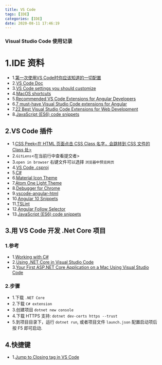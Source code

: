 ```yaml
---
title: VS Code 
tags: [IDE]
categories: [IDE]
date: 2020-08-11 17:46:19
---
```




### Visual Studio Code 使用记录

<!-- more -->



# 1.IDE 资料
* 1.[第一次使用VS Code时你应该知道的一切配置](https://juejin.im/post/6844903826063884296)
* 2.[VS Code Doc](https://code.visualstudio.com/docs/languages/html)
* 3.[VS Code settings you should customize](https://dev.to/thegeoffstevens/vs-code-settings-you-should-customize-5e75)
* 4.[MacOS shortcuts](https://code.visualstudio.com/shortcuts/keyboard-shortcuts-macos.pdf)
* 5.[Recommended VS Code Extensions for Angular Developers](https://johnpapa.net/rec-ng-extensions/)
* 6.[7 must-have Visual Studio Code extensions for Angular](https://medium.com/frontend-coach/7-must-have-visual-studio-code-extensions-for-angular-af9c476147fd)
* 7.[22 Best Visual Studio Code Extensions for Web Development](https://scotch.io/bar-talk/22-best-visual-studio-code-extensions-for-web-development)
* 8.[JavaScript (ES6) code snippets](https://marketplace.visualstudio.com/items?itemName=xabikos.JavaScriptSnippets)

## 2.VS Code 插件
* 1.[CSS Peek<在 HTML 页面点击 CSS Class 名字，会跳转到 CSS 文件的 Class 处>](https://marketplace.visualstudio.com/items?itemName=pranaygp.vscode-css-peek)
* 2.`GitLens`<在当前行中查看提交者>
* 3.`open in browser` 右键文件可以选择 `浏览器中预览网页`
* 4.[VS Code .csproj](https://marketplace.visualstudio.com/items?itemName=lucasazzola.vscode-csproj)
* 5.[C#](https://marketplace.visualstudio.com/items?itemName=ms-dotnettools.csharp)
* 6.[Material Icon Theme](https://marketplace.visualstudio.com/items?itemName=PKief.material-icon-theme)
* 7.[Atom One Light Theme](https://marketplace.visualstudio.com/items?itemName=akamud.vscode-theme-onelight)
* 8.[Debugger for Chrome](https://marketplace.visualstudio.com/items?itemName=msjsdiag.debugger-for-chrome)
* 9.[vscode-angular-html](https://marketplace.visualstudio.com/items?itemName=ghaschel.vscode-angular-html)
* 10.[Angular 10 Snippets](https://marketplace.visualstudio.com/items?itemName=Mikael.Angular-BeastCode)
* 11.[TSLint](https://marketplace.visualstudio.com/items?itemName=ms-vscode.vscode-typescript-tslint-plugin&wt.mc_id=devto-blog-jopapa)
* 12.[Angular Follow Selector](https://marketplace.visualstudio.com/items?itemName=sanderledegen.angular-follow-selector)
* 13.[JavaScript (ES6) code snippets](https://marketplace.visualstudio.com/items?itemName=xabikos.JavaScriptSnippets)


## 3.用 VS Code 开发 .Net Core 项目

### 1.参考
* 1.[Working with C#](https://code.visualstudio.com/docs/languages/csharp)
* 2.[Using .NET Core in Visual Studio Code](https://code.visualstudio.com/docs/languages/dotnet)
* 3.[Your First ASP.NET Core Application on a Mac Using Visual Studio Code](https://jakeydocs.readthedocs.io/en/latest/tutorials/your-first-mac-aspnet.html)

### 2.步骤
* 1.下载 `.NET Core`
* 2.下载 `C# extension`
* 3.创建项目 `dotnet new console`
* 4.下载 HTTPS 支持: `dotnet dev-certs https --trust`
* 5.到项目目录下，运行 `dotnet run`, 或者项目文件 `launch.json` 配置启动项后按 F5 即可启动.


## 4.快捷键
* 1.[Jump to Closing tag in VS Code](https://stackoverflow.com/a/49681162/5237440)